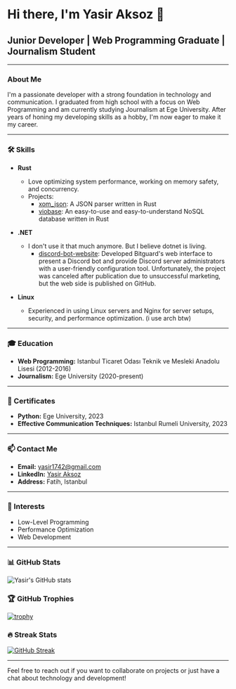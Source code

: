 # Hi there, I'm Yasir Aksoz 👋

## Junior Developer | Web Programming Graduate | Journalism Student

---

### About Me

I'm a passionate developer with a strong foundation in technology and communication. I graduated from high school with a focus on Web Programming and am currently studying Journalism at Ege University. After years of honing my developing skills as a hobby, I'm now eager to make it my career.

---

### 🛠 Skills

- **Rust**
  - Love optimizing system performance, working on memory safety, and concurrency.
  - Projects:
    - [xom_json](https://github.com/xomvio/xom_json): A JSON parser written in Rust
    - [viobase](https://github.com/xomvio/viobase): An easy-to-use and easy-to-understand NoSQL database written in Rust

- **.NET**
  - I don't use it that much anymore. But I believe dotnet is living.
    - [discord-bot-website](https://github.com/xomvio/discord-bot-website): Developed Bitguard's web interface to present a Discord bot and provide Discord server administrators with a user-friendly configuration tool. Unfortunately, the project was canceled after publication due to unsuccessful marketing, but the web side is published on GitHub.

- **Linux**
  - Experienced in using Linux servers and Nginx for server setups, security, and performance optimization. (i use arch btw)

---

### 🎓 Education

- **Web Programming:** Istanbul Ticaret Odası Teknik ve Mesleki Anadolu Lisesi (2012-2016)
- **Journalism:** Ege University (2020-present)

---

### 📜 Certificates

- **Python:** Ege University, 2023
- **Effective Communication Techniques:** Istanbul Rumeli University, 2023

---

### 📫 Contact Me

- **Email:** [yasir1742@gmail.com](mailto:yasir1742@gmail.com)
- **LinkedIn:** [Yasir Aksoz](https://www.linkedin.com/in/yasir-aksoz-62424b2a0)
- **Address:** Fatih, Istanbul

---

### 🚀 Interests

- Low-Level Programming
- Performance Optimization
- Web Development

---

### 📊 GitHub Stats

![Yasir's GitHub stats](https://github-readme-stats.vercel.app/api?username=xomvio&show_icons=true&theme=radical)

### 🏆 GitHub Trophies

[![trophy](https://github-profile-trophy.vercel.app/?username=xomvio&theme=onedark)](https://github.com/ryo-ma/github-profile-trophy)

### 🔥 Streak Stats

[![GitHub Streak](https://github-readme-streak-stats.herokuapp.com/?user=xomvio&theme=dark)](https://git.io/streak-stats)

---

Feel free to reach out if you want to collaborate on projects or just have a chat about technology and development!

